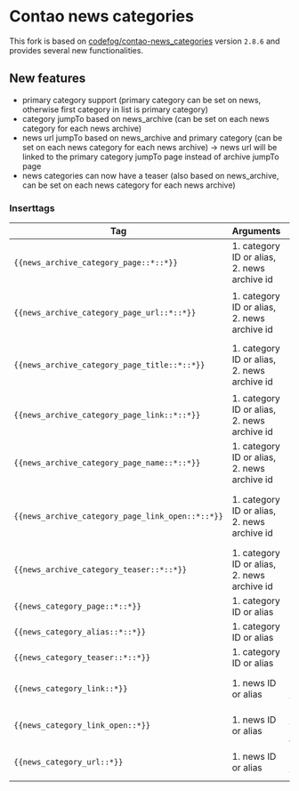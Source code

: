 # Contao news categories

This fork is based on [codefog/contao-news_categories](https://github.com/codefog/contao-news_categories) version `2.8.6` and provides several new functionalities.

## New features 

- primary category support (primary category can be set on news, otherwise first category in list is primary category)
- category jumpTo based on news_archive (can be set on each news category for each news archive)
- news url jumpTo based on news_archive and primary category (can be set on each news category for each news archive) -> news url will be linked to the primary category jumpTo page instead of archive jumpTo page
- news categories can now have a teaser (also based on news_archive, can be set on each news category for each news archive)

### Inserttags

Tag | Arguments | Description
------ | ---- | ------- 
`{{news_archive_category_page::*::*}}` | 1. category ID or alias, 2. news archive id | This tag will be replaced with the ID of the linked category page based on the given news archive id.
`{{news_archive_category_page_url::*::*}}` | 1. category ID or alias, 2. news archive id | This tag will be replaced with the URL of the linked category page based on the given news archive id. `<a href="{{news_archive_category_page_url::12::1}}">Click here</a>`
`{{news_archive_category_page_title::*::*}}` | 1. category ID or alias, 2. news archive id | This tag will be replaced with the title of the linked category page based on the given news archive id: `<a title="{{news_archive_category_page_title::12::1}}">Click here</a>.`
`{{news_archive_category_page_link::*::*}}` | 1. category ID or alias, 2. news archive id | This tag will be replaced with a link of the linked category page based on the given news archive id.  
`{{news_archive_category_page_name::*::*}}` | 1. category ID or alias, 2. news archive id | This tag will be replaced with the name of the linked category page based on the given news archive id.
`{{news_archive_category_page_link_open::*::*}}` | 1. category ID or alias, 2. news archive id | Will be replaced with the opening tag of a link of the linked category page based on the given news archive id: {{news_archive_category_page_link_open::12::1}}Click here{{link_close}}
`{{news_archive_category_teaser::*::*}}` | 1. category ID or alias, 2. news archive id | This tag will be replaced with the teaser text of the linked category page based on the given news archive id.
`{{news_category_page::*::*}}` | 1. category ID or alias | This tag will be replaced with the ID of the linked category.
`{{news_category_alias::*::*}}` | 1. category ID or alias | This tag will be replaced with the alias of the linked category.
`{{news_category_teaser::*::*}}` | 1. category ID or alias | This tag will be replaced with the teaser text of the linked category.
`{{news_category_link::*}}` | 1. news ID or alias | This tag will be replace with a news link for the given news, based on the primary category jumpTo (if set) for the news parent id (archive).
`{{news_category_link_open::*}}` | 1. news ID or alias | Will be replaced with the opening tag of a news link for the given news, based on the primary category jumpTo (if set) for the news parent id (archive).
`{{news_category_url::*}}` | 1. news ID or alias | This tag will be replace with a news url for the given news, based on the primary category jumpTo (if set) for the news parent id (archive).